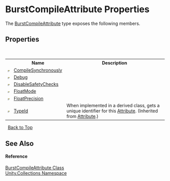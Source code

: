 # BurstCompileAttribute Properties
 

The <a href="T_Unity_Collections_BurstCompileAttribute">BurstCompileAttribute</a> type exposes the following members.


## Properties
&nbsp;<table><tr><th></th><th>Name</th><th>Description</th></tr><tr><td>![Public property](media/pubproperty.gif "Public property")</td><td><a href="P_Unity_Collections_BurstCompileAttribute_CompileSynchronously">CompileSynchronously</a></td><td /></tr><tr><td>![Public property](media/pubproperty.gif "Public property")</td><td><a href="P_Unity_Collections_BurstCompileAttribute_Debug">Debug</a></td><td /></tr><tr><td>![Public property](media/pubproperty.gif "Public property")</td><td><a href="P_Unity_Collections_BurstCompileAttribute_DisableSafetyChecks">DisableSafetyChecks</a></td><td /></tr><tr><td>![Public property](media/pubproperty.gif "Public property")</td><td><a href="P_Unity_Collections_BurstCompileAttribute_FloatMode">FloatMode</a></td><td /></tr><tr><td>![Public property](media/pubproperty.gif "Public property")</td><td><a href="P_Unity_Collections_BurstCompileAttribute_FloatPrecision">FloatPrecision</a></td><td /></tr><tr><td>![Public property](media/pubproperty.gif "Public property")</td><td><a href="https://docs.microsoft.com/dotnet/api/system.attribute.typeid#system-attribute-typeid" target="_blank" rel="noopener noreferrer">TypeId</a></td><td>
When implemented in a derived class, gets a unique identifier for this <a href="https://docs.microsoft.com/dotnet/api/system.attribute" target="_blank" rel="noopener noreferrer">Attribute</a>.
 (Inherited from <a href="https://docs.microsoft.com/dotnet/api/system.attribute" target="_blank" rel="noopener noreferrer">Attribute</a>.)</td></tr></table>&nbsp;
<a href="#burstcompileattribute-properties">Back to Top</a>

## See Also


#### Reference
<a href="T_Unity_Collections_BurstCompileAttribute">BurstCompileAttribute Class</a><br /><a href="N_Unity_Collections">Unity.Collections Namespace</a><br />